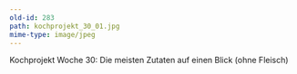 ```yaml
---
old-id: 283
path: kochprojekt_30_01.jpg
mime-type: image/jpeg
---
```

Kochprojekt Woche 30:
Die meisten Zutaten auf einen Blick (ohne Fleisch)
